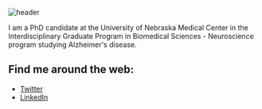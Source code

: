 ![header](https://user-images.githubusercontent.com/125592853/229899743-e2d81863-75fa-484f-be65-8df6a9c4a24f.png)

I am a PhD candidate at the University of Nebraska Medical Center in the Interdisciplinary Graduate Program in Biomedical Sciences - Neuroscience program studying Alzheimer's disease.


## Find me around the web:

- <a href = "https://twitter.com/meghank_ramirez?s=11&t=tWM_eC_g0JGc9ISHby0JPQ"> Twitter </a>
- <a href = "https://www.linkedin.com/in/meghan-ramirez"> LinkedIn </a>
